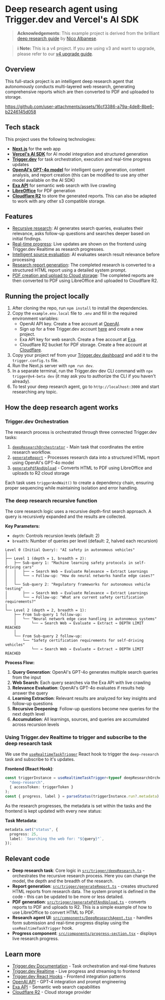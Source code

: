 # Deep research agent using Trigger.dev and Vercel's AI SDK

> **Acknowledgements**: This example project is derived from the brilliant [deep research guide](https://aie-feb-25.vercel.app/docs/deep-research) by [Nico Albanese](https://x.com/nicoalbanese10).

> **ℹ️ Note:** This is a v4 project. If you are using v3 and want to upgrade, please refer to our [v4 upgrade guide](https://trigger.dev/docs/v4-upgrade-guide).

## Overview

This full-stack project is an intelligent deep research agent that autonomously conducts multi-layered web research, generating comprehensive reports which are then converted to PDF and uploaded to storage.

https://github.com/user-attachments/assets/16cf3386-a79a-4de8-8be6-b2246145d058

## Tech stack

This project uses the following technologies:

- **[Next.js](https://nextjs.org/)** for the web app
- **[Vercel's AI SDK](https://sdk.vercel.ai/)** for AI model integration and structured generation
- **[Trigger.dev](https://trigger.dev)** for task orchestration, execution and real-time progress updates
- **[OpenAI's GPT-4o model](https://openai.com/gpt-4)** for intelligent query generation, content analysis, and report creation (this can be modified to use any other model available on the AI SDK)
- **[Exa API](https://exa.ai/)** for semantic web search with live crawling
- **[LibreOffice](https://www.libreoffice.org/)** for PDF generation
- **[Cloudflare R2](https://developers.cloudflare.com/r2/)** to store the generated reports. This can also be adapted to work with any other s3 compatible storage.

## Features

- [Recursive research](/src/trigger/deepResearch.ts): AI generates search queries, evaluates their relevance, asks follow-up questions and searches deeper based on initial findings.
- [Real-time progress](/src/components/DeepResearchAgent.tsx): Live updates are shown on the frontend using Trigger.dev Realtime as research progresses.
- [Intelligent source evaluation](/src/trigger/deepResearch.ts): AI evaluates search result relevance before processing
- [Research report generation](/src/trigger/generateReport.ts): The completed research is converted to a structured HTML report using a detailed system prompt.
- [PDF creation and upload to Cloud storage](/src/trigger/generatePdfAndUpload.ts): The completed reports are then converted to PDF using LibreOffice and uploaded to Cloudflare R2.

## Running the project locally

1. After cloning the repo, run `npm install` to install the dependencies.
2. Copy the `example.env.local` file to `.env` and fill in the required environment variables:
   - OpenAI API key. Create a free account at [OpenAI](https://platform.openai.com/signup).
   - Sign up for a free Trigger.dev account [here](https://cloud.trigger.dev/login) and create a new project.
   - Exa API key for web search. Create a free account at [Exa](https://exa.ai/).
   - Cloudflare R2 bucket for PDF storage. Create a free account at [Cloudflare](https://developers.cloudflare.com/r2/).
3. Copy your project ref from your [Trigger.dev dashboard](https://cloud.trigger.dev/) and add it to the `trigger.config.ts` file.
4. Run the Next.js server with `npm run dev`.
5. In a separate terminal, run the Trigger.dev dev CLI command with `npx trigger@v4-beta dev` (it may ask you to authorize the CLI if you haven't already).
6. To test your deep research agent, go to `http://localhost:3000` and start researching any topic.

## How the deep research agent works

### Trigger.dev Orchestration

The research process is orchestrated through three connected Trigger.dev tasks:

1. [`deepResearchOrchestrator`](/src/trigger/deepResearch.ts) - Main task that coordinates the entire research workflow.
2. [`generateReport`](/src/trigger/generateReport.ts) - Processes research data into a structured HTML report using OpenAI's GPT-4o model
3. [`generatePdfAndUpload`](/src/trigger/generatePdfAndUpload.ts) - Converts HTML to PDF using LibreOffice and uploads to R2 cloud storage

Each task uses `triggerAndWait()` to create a dependency chain, ensuring proper sequencing while maintaining isolation and error handling.

### The deep research recursive function

The core research logic uses a recursive depth-first search approach. A query is recursively expanded and the results are collected.

**Key Parameters:**

- `depth`: Controls recursion levels (default: 2)
- `breadth`: Number of queries per level (default: 2, halved each recursion)

```
Level 0 (Initial Query): "AI safety in autonomous vehicles"
│
├── Level 1 (depth = 1, breadth = 2):
│   ├── Sub-query 1: "Machine learning safety protocols in self-driving cars"
│   │   ├── → Search Web → Evaluate Relevance → Extract Learnings
│   │   └── → Follow-up: "How do neural networks handle edge cases?"
│   │
│   └── Sub-query 2: "Regulatory frameworks for autonomous vehicle testing"
│       ├── → Search Web → Evaluate Relevance → Extract Learnings
│       └── → Follow-up: "What are current safety certification requirements?"
│
└── Level 2 (depth = 2, breadth = 1):
    ├── From Sub-query 1 follow-up:
    │   └── "Neural network edge case handling in autonomous systems"
    │       └── → Search Web → Evaluate → Extract → DEPTH LIMIT REACHED
    │
    └── From Sub-query 2 follow-up:
        └── "Safety certification requirements for self-driving vehicles"
            └── → Search Web → Evaluate → Extract → DEPTH LIMIT REACHED
```

**Process Flow:**

1. **Query Generation**: OpenAI's GPT-4o generates multiple search queries from the input
2. **Web Search**: Each query searches via the Exa API with live crawling
3. **Relevance Evaluation**: OpenAI's GPT-4o evaluates if results help answer the query
4. **Learning Extraction**: Relevant results are analyzed for key insights and follow-up questions
5. **Recursive Deepening**: Follow-up questions become new queries for the next depth level
6. **Accumulation**: All learnings, sources, and queries are accumulated across recursion levels

### Using Trigger.dev Realtime to trigger and subscribe to the deep research task

We use the [`useRealtimeTaskTrigger`](https://trigger.dev/docs/frontend/react-hooks/triggering#userealtimetasktrigger) React hook to trigger the `deep-research` task and subscribe to it's updates.

**Frontend (React Hook)**:

```typescript
const triggerInstance = useRealtimeTaskTrigger<typeof deepResearchOrchestrator>(
  "deep-research",
  { accessToken: triggerToken }
);
const { progress, label } = parseStatus(triggerInstance.run?.metadata);
```

As the research progresses, the metadata is set within the tasks and the frontend is kept updated with every new status:

**Task Metadata**:

```typescript
metadata.set("status", {
  progress: 25,
  label: `Searching the web for: "${query}"`,
});
```

## Relevant code

- **Deep research task**: Core logic in [`src/trigger/deepResearch.ts`](src/trigger/deepResearch.ts) - orchestrates the recursive research process. Here you can change the model, the depth and the breadth of the research.
- **Report generation**: [`src/trigger/generateReport.ts`](src/trigger/generateReport.ts) - creates structured HTML reports from research data. The system prompt is defined in the code - this can be updated to be more or less detailed.
- **PDF generation**: [`src/trigger/generatePdfAndUpload.ts`](src/trigger/generatePdfAndUpload.ts) - converts reports to PDF and uploads to R2. This is a simple example of how to use LibreOffice to convert HTML to PDF.
- **Research agent UI**: [`src/components/DeepResearchAgent.tsx`](src/components/DeepResearchAgent.tsx) - handles form submission and real-time progress display using the `useRealtimeTaskTrigger` hook.
- **Progress component**: [`src/components/progress-section.tsx`](src/components/progress-section.tsx) - displays live research progress.

## Learn more

- [Trigger.dev Documentation](https://trigger.dev/docs) - Task orchestration and real-time features
- [Trigger.dev Realtime](https://trigger.dev/docs/realtime) - Live progress and streaming to frontend
- [Trigger.dev React Hooks](https://trigger.dev/docs/frontend/react-hooks) - Frontend integration patterns
- [OpenAI API](https://platform.openai.com/docs/api-reference) - GPT-4 integration and prompt engineering
- [Exa API](https://docs.exa.ai/) - Semantic web search capabilities
- [Cloudflare R2](https://developers.cloudflare.com/r2/) - Cloud storage provider
